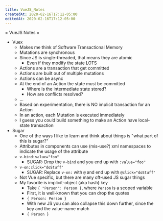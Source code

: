 ```yaml
---
title: VueJS_Notes
createdAt: 2020-02-16T17:12-05:00
editedAt: 2020-02-16T17:12-05:00
---
```


= VueJS Notes =

* Vuex
  * Makes me think of Software Transactional Memory
  * Mutations are synchronous
  * Since JS is single-threaded, that means they are atomic
    * Even if they modify the state LOTS
  * Actions are a transaction that get committed
  * Actions are built out of multiple mutations
  * Actions can be async
  * At the end of an Action the state must be committed
    * Where is the intermediate state stored?
    * How are conflicts resolved?
  * ...
  * Based on experimentation, there is NO implicit transaction for an Action
  * In an action, each Mutation is executed immediately
  * I guess you could build something to make an Action have local-state transaction
* Sugar
  * One of the ways I like to learn and think about things is "what part of this is sugar?"
  * Attributes in components can use (mis-use?) xml namespaces to indicate the usage of the attribute
  * `v-bind:value="foo"`
    * SUGAR: Drop the `v-bind` and you end up with `:value="foo"`
  * `v-on:click="doStuff"`
    * SUGAR: Replace `v-on:` with `@` and end up with `@click="doStuff"`
  * Not Vue specific, but there are many oft-used JS sugar things
  * My favorite is implicit-object (aka hash) key
    * Take `{ "Person": Person }`, where `Person` is a scoped variable
    * First, it is well-known that you can drop the quotes
    * `{ Person: Person }`
    * With new JS you can also collapse this down further, since the key and the value-name match
    * `{ Person }`

